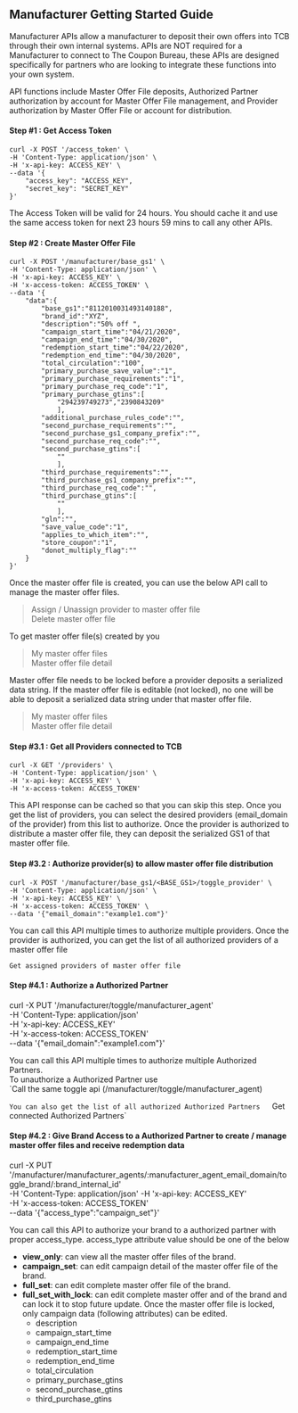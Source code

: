 
## Manufacturer Getting Started Guide

Manufacturer APIs allow a manufacturer to deposit their own offers into TCB through their own internal systems. APIs are NOT required for a Manufacturer to connect to The Coupon Bureau, these APIs are designed specifically for partners who are looking to integrate these functions into your own system.

API functions include Master Offer File deposits, Authorized Partner authorization by account for Master Offer File management, and Provider authorization by Master Offer File or account for distribution.

#### Step #1 : Get Access Token

    curl -X POST '/access_token' \
    -H 'Content-Type: application/json' \
    -H 'x-api-key: ACCESS_KEY' \
    --data '{ 
        "access_key": "ACCESS_KEY", 
        "secret_key": "SECRET_KEY" 
    }'

The Access Token will be valid for 24 hours. You should cache it and use the same access token for next 23 hours 59 mins to call any other APIs.

#### Step #2 : Create Master Offer File

    curl -X POST '/manufacturer/base_gs1' \
    -H 'Content-Type: application/json' \
    -H 'x-api-key: ACCESS_KEY' \
    -H 'x-access-token: ACCESS_TOKEN' \
    --data '{
        "data":{
            "base_gs1":"8112010031493140188",
            "brand_id":"XYZ",
            "description":"50% off ",
            "campaign_start_time":"04/21/2020",
            "campaign_end_time":"04/30/2020",
            "redemption_start_time":"04/22/2020",
            "redemption_end_time":"04/30/2020",
            "total_circulation":"100",
            "primary_purchase_save_value":"1",
            "primary_purchase_requirements":"1",
            "primary_purchase_req_code":"1",
            "primary_purchase_gtins":[
                "294239749273","2390843209"
                ],
            "additional_purchase_rules_code":"",
            "second_purchase_requirements":"",
            "second_purchase_gs1_company_prefix":"",
            "second_purchase_req_code":"",
            "second_purchase_gtins":[
                ""
                ],
            "third_purchase_requirements":"",
            "third_purchase_gs1_company_prefix":"",
            "third_purchase_req_code":"",
            "third_purchase_gtins":[
                ""
                ],
            "gln":"",
            "save_value_code":"1",
            "applies_to_which_item":"",
            "store_coupon":"1",
            "donot_multiply_flag":""
        }
    }'
    
        

Once the master offer file is created, you can use the below API call to manage the master offer files.  

> Assign / Unassign provider to master offer file   
> Delete master offer file

  
To get master offer file(s) created by you  

> My master offer files   
> Master offer file detail

  
Master offer file needs to be locked before a provider deposits a serialized data string. If the master offer file is editable (not locked), no one will be able to deposit a serialized data string under that master offer file.  

> My master offer files   
> Master offer file detail

#### Step #3.1 : Get all Providers connected to TCB

    curl -X GET '/providers' \
    -H 'Content-Type: application/json' \
    -H 'x-api-key: ACCESS_KEY' \
    -H 'x-access-token: ACCESS_TOKEN'

 

This API response can be cached so that you can skip this step. Once you get the list of providers, you can select the desired providers (email_domain of the provider) from this list to authorize. Once the provider is authorized to distribute a master offer file, they can deposit the serialized GS1 of that master offer file.

#### Step #3.2 : Authorize provider(s) to allow master offer file distribution

    curl -X POST '/manufacturer/base_gs1/<BASE_GS1>/toggle_provider' \
    -H 'Content-Type: application/json' \
    -H 'x-api-key: ACCESS_KEY' \
    -H 'x-access-token: ACCESS_TOKEN' \
    --data '{"email_domain":"example1.com"}'
       

You can call this API multiple times to authorize multiple providers. Once the provider is authorized, you can get the list of all authorized providers of a master offer file  
  
`Get assigned providers of master offer file`

#### Step #4.1 : Authorize a Authorized Partner

curl -X PUT '/manufacturer/toggle/manufacturer_agent' \
-H 'Content-Type: application/json' \
-H 'x-api-key: ACCESS_KEY' \
-H 'x-access-token: ACCESS_TOKEN' \
--data '{"email_domain":"example1.com"}'
        

You can call this API multiple times to authorize multiple Authorized Partners.  
To unauthorize a Authorized Partner use  
`Call the same toggle api (/manufacturer/toggle/manufacturer_agent)  
  
`You can also get the list of all authorized Authorized Partners  
`Get connected Authorized Partners`

#### Step #4.2 : Give Brand Access to a Authorized Partner to create / manage master offer files and receive redemption data

curl -X PUT '/manufacturer/manufacturer_agents/:manufacturer_agent_email_domain/toggle_brand/:brand_internal_id' \
-H 'Content-Type: application/json' 
-H 'x-api-key: ACCESS_KEY' \
-H 'x-access-token: ACCESS_TOKEN' \
--data '{"access_type":"campaign_set"}'
        

You can call this API to authorize your brand to a authorized partner with proper access_type. access_type attribute value should be one of the below  

-   **view_only**: can view all the master offer files of the brand.
-   **campaign_set**: can edit campaign detail of the master offer file of the brand.
-   **full_set**: can edit complete master offer file of the brand.
-   **full_set_with_lock**: can edit complete master offer and of the brand and can lock it to stop future update. Once the master offer file is locked, only campaign data (following attributes) can be edited.
    -   description
    -   campaign_start_time
    -   campaign_end_time
    -   redemption_start_time
    -   redemption_end_time
    -   total_circulation
    -   primary_purchase_gtins
    -   second_purchase_gtins
    -   third_purchase_gtins
<!--stackedit_data:
eyJoaXN0b3J5IjpbLTE3ODc5MzE1NjMsMTMyOTkzMTI1MiwtOD
M4MDk0MTMzLC0xMzI3MDg2NTMwLC0xNTAwMjMyMTM1LDkxNjIy
NjA5NCwtMTc2OTUzNjE0NiwtMTYwMzE0ODA1MywtOTkxMTI2ND
M5LDIwMzE5OTY5ODMsLTUyODk2NTQ0OSwtNzE3MjYwMjc4LDEx
NjAxMzE5MzYsMTUxNjY0NjQ3Nyw0MDk4NDA4ODQsLTkyMjQzND
U5Nl19
-->